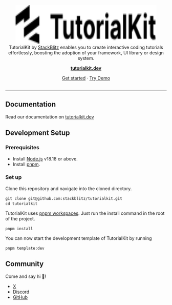 <p align="center">
  <picture>
    <source media="(prefers-color-scheme: dark)" srcset="media/logo-white.svg">
    <img src="media/logo.svg" alt="tutorialkit-logo" width="440px" height="120px" />
  </picture>
  <br>
  TutorialKit by <a href="https://stackblitz.com">StackBlitz</a> enables you to create interactive coding tutorials effortlessly, boosting the adoption of 
  your framework, UI library or design system. 
</p>

<p align="center">
  <a href="https://tutorialkit.dev/"><strong>tutorialkit.dev</strong></a>
  <br>
</p>

<p align="center">
  <a href="https://tutorialkit.dev/guides/about/#getting-started">Get started</a>
  ·
  <a href="https://demo.tutorialkit.dev/">Try Demo</a>
  <br>
  <br>
</p>

<hr>

## Documentation

Read our documentation on [tutorialkit.dev](https://tutorialkit.dev/guides/about)

## Development Setup

### Prerequisites

- Install [Node.js](https://nodejs.org/en) v18.18 or above.
- Install [pnpm](https://pnpm.io/).

### Set up

Clone this repository and navigate into the cloned directory.

```
git clone git@github.com:stackblitz/tutorialkit.git
cd tutorialkit
```

TutorialKit uses [pnpm workspaces](https://pnpm.io/workspaces). Just run the install command in the root of the project.

```
pnpm install
```

You can now start the development template of TutorialKit by running

```
pnpm template:dev
```

## Community

Come and say hi :wave:!

- [X](https://x.com/stackblitz)
- [Discord](https://discord.gg/stackblitz)
- [GitHub](https://github.com/stackblitz)
